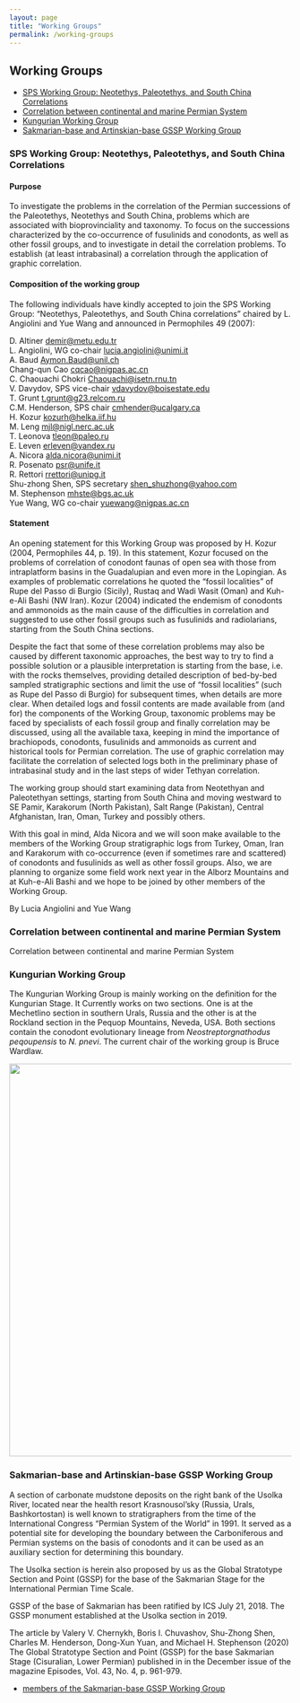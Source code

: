 ```yaml
---
layout: page
title: "Working Groups"
permalink: /working-groups
---
```

## Working Groups

* [SPS Working Group: Neotethys, Paleotethys, and South China Correlations](#sps_wg)
* [Correlation between continental and marine Permian System](#correlation)
* [Kungurian Working Group](#kungurian)
* [Sakmarian-base and Artinskian-base GSSP Working Group](#sakmarian)

<a id="sps_wg"></a>
### SPS Working Group: Neotethys, Paleotethys, and South China Correlations 
#### Purpose
To investigate the problems in the correlation of the Permian successions of the Paleotethys, Neotethys and South China, problems which are associated with bioprovinciality and taxonomy. To focus on the successions characterized by the co-occurrence of fusulinids and conodonts, as well as other fossil groups, and to investigate in detail the correlation problems. To establish (at least intrabasinal) a correlation through the application of graphic correlation.

#### Composition of the working group
The following individuals have kindly accepted to join the SPS Working Group: “Neotethys, Paleotethys, and South China correlations” chaired by L. Angiolini and Yue Wang and announced in Permophiles 49 (2007):

D. Altiner <demir@metu.edu.tr>  
L. Angiolini, WG co-chair <lucia.angiolini@unimi.it>  
A. Baud <Aymon.Baud@unil.ch>  
Chang-qun Cao <cqcao@nigpas.ac.cn>  
C. Chaouachi Chokri <Chaouachi@isetn.rnu.tn>  
V. Davydov, SPS vice-chair <vdavydov@boisestate.edu>  
T. Grunt <t.grunt@g23.relcom.ru>  
C.M. Henderson, SPS chair <cmhender@ucalgary.ca>  
H. Kozur <kozurh@helka.iif.hu>  
M. Leng <mjl@nigl.nerc.ac.uk>  
T. Leonova <tleon@paleo.ru>  
E. Leven <erleven@yandex.ru>  
A. Nicora <alda.nicora@unimi.it>  
R. Posenato <psr@unife.it>  
R. Rettori <rrettori@unipg.it>  
Shu-zhong Shen, SPS secretary <shen_shuzhong@yahoo.com>  
M. Stephenson <mhste@bgs.ac.uk>  
Yue Wang, WG co-chair <yuewang@nigpas.ac.cn>  

#### Statement
An opening statement for this Working Group was proposed by H. Kozur (2004, Permophiles 44, p. 19). In this statement, Kozur focused on the problems of correlation of conodont faunas of open sea with those from intraplatform basins in the Guadalupian and even more in the Lopingian. As examples of problematic correlations he quoted the “fossil localities” of Rupe del Passo di Burgio (Sicily), Rustaq and Wadi Wasit (Oman) and Kuh-e-Ali Bashi (NW Iran). Kozur (2004) indicated the endemism of conodonts and ammonoids as the main cause of the difficulties in correlation and suggested to use other fossil groups such as fusulinids and radiolarians, starting from the South China sections.

Despite the fact that some of these correlation problems may also be caused by different taxonomic approaches, the best way to try to find a possible solution or a plausible interpretation is starting from the base, i.e. with the rocks themselves, providing detailed description of bed-by-bed sampled stratigraphic sections and limit the use of “fossil localities” (such as Rupe del Passo di Burgio) for subsequent times, when details are more clear. When detailed logs and fossil contents are made available from (and for) the components of the Working Group, taxonomic problems may be faced by specialists of each fossil group and finally correlation may be discussed, using all the available taxa, keeping in mind the importance of brachiopods, conodonts, fusulinids and ammonoids as current and historical tools for Permian correlation. The use of graphic correlation may facilitate the correlation of selected logs both in the preliminary phase of intrabasinal study and in the last steps of wider Tethyan correlation.

The working group should start examining data from Neotethyan and Paleotethyan settings, starting from South China and moving westward to SE Pamir, Karakorum (North Pakistan), Salt Range (Pakistan), Central Afghanistan, Iran, Oman, Turkey and possibly others. 

With this goal in mind, Alda Nicora and we will soon make available to the members of the Working Group stratigraphic logs from Turkey, Oman, Iran and Karakorum with co-occurrence (even if sometimes rare and scattered) of conodonts and fusulinids as well as other fossil groups. Also, we are planning to organize some field work next year in the Alborz Mountains and at Kuh-e-Ali Bashi and we hope to be joined by other members of the Working Group.

By Lucia Angiolini and Yue Wang

<a id="correlation"></a>
### Correlation between continental and marine Permian System 
Correlation between continental and marine Permian System

<a id="kungurian"></a>
### Kungurian Working Group 
The Kungurian Working Group is mainly working on the definition for the Kungurian Stage. It Currently works on two sections. One is at the Mechetlino section  in southern Urals, Russia and the other is at the Rockland section in the Pequop Mountains, Neveda, USA. Both sections contain the conodont evolutionary lineage from _Neostreptorgnathodus peqoupensis_ to _N. pnevi_. The current chair of the working group is Bruce Wardlaw.

<img src="https://stratigraphy.org/subcommission-permian/images/20121027133422830.jpg" alt="" style="width:700px" />  

<a id="sakmarian"></a>
### Sakmarian-base and Artinskian-base GSSP Working Group 

A section of carbonate mudstone deposits on the right bank of the Usolka River, located near the health resort Krasnousol’sky (Russia, Urals, Bashkortostan) is well known to stratigraphers from the time of the International Congress “Permian System of the World” in 1991. It served as a potential site for developing the boundary between the Carboniferous and Permian systems on the basis of conodonts and it can be used as an auxiliary section for determining this boundary.

The Usolka section is herein also proposed by us as the Global Stratotype Section and Point (GSSP) for the base of the Sakmarian Stage for the International Permian Time Scale.

GSSP of the base of Sakmarian has been ratified by ICS July 21, 2018. The GSSP monument established at the Usolka section in 2019.

The article by Valery V. Chernykh, Boris I. Chuvashov, Shu-Zhong Shen, Charles M. Henderson, Dong-Xun Yuan, and Michael H. Stephenson (2020) The Global Stratotype Section and Point (GSSP) for the base Sakmarian Stage (Cisuralian, Lower Permian) published in in the December issue of the magazine Episodes, Vol. 43, No. 4, p. 961-979.

* [members of the Sakmarian-base GSSP Working Group](https://stratigraphy.org/subcommission-permian/files/20121018162043662.pdf)
